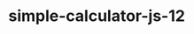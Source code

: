 # simple-calculator-js-12

<!--  this calculator has been made with the help of "Web Dev Simplified (HTML, CSS (Not JS))" -->